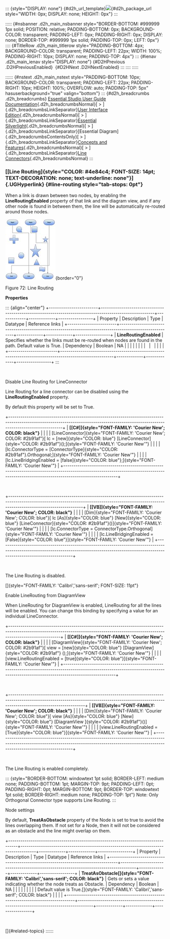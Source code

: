 ::: {style="DISPLAY: none"}
[](ms-xhelp:///?Id=d2h_url_template){#d2h_url_template}![](!package_url!){#d2h_package_url style="WIDTH: 0px; DISPLAY: none; HEIGHT: 0px"}
:::

::::: {#nsbanner .d2h_main_nsbanner style="BORDER-BOTTOM: #999999 1px solid; POSITION: relative; PADDING-BOTTOM: 0px; BACKGROUND-COLOR: transparent; PADDING-LEFT: 0px; PADDING-RIGHT: 0px; DISPLAY: none; BORDER-TOP: #999999 1px solid; PADDING-TOP: 0px; LEFT: 0px"}
:::: {#TitleRow .d2h_main_titlerow style="PADDING-BOTTOM: 4px; BACKGROUND-COLOR: transparent; PADDING-LEFT: 22px; WIDTH: 100%; PADDING-RIGHT: 10px; DISPLAY: none; PADDING-TOP: 4px"}
::: {#ienav .d2h_main_ienav style="DISPLAY: none"}
[](ms-xhelp:///?Id=78b99820-b16d-43ce-90f8-777fd4cb2153){#D2HPrevious .D2HPreviousEnabled}  [](ms-xhelp:///?Id=a9f1c02d-01d3-40f5-aa89-afbd16955701){#D2HNext .D2HNextEnabled}
:::
::::
:::::

:::::: {#nstext .d2h_main_nstext style="PADDING-BOTTOM: 10px; BACKGROUND-COLOR: transparent; PADDING-LEFT: 22px; PADDING-RIGHT: 10px; HEIGHT: 100%; OVERFLOW: auto; PADDING-TOP: 5px" hasuserbackground="true" valign="bottom"}
::: {#d2h_breadcrumbs .d2h_breadcrumbs}
[Essential Studio User Guide Documentation](ms-xhelp:///?Id=12457748-09e3-4d74-a240-8e049cedf030){.d2h_breadcrumbsNormal}[ \> ]{.d2h_breadcrumbsLinkSeparator}[User Interface Edition](ms-xhelp:///?Id=c29296b7-531c-413b-a0ec-488ca1f7f669){.d2h_breadcrumbsNormal}[ \> ]{.d2h_breadcrumbsLinkSeparator}[Essential Silverlight](ms-xhelp:///?Id=66221bd1-ba2e-43c2-94a7-618f50e01d24){.d2h_breadcrumbsNormal}[ \> ]{.d2h_breadcrumbsLinkSeparator}[Essential Diagram]{.d2h_breadcrumbsContentsOnly}[ \> ]{.d2h_breadcrumbsLinkSeparator}[Concepts and Features](ms-xhelp:///?Id=d592a058-dcc0-44a4-994e-e7901da8db52){.d2h_breadcrumbsNormal}[ \> ]{.d2h_breadcrumbsLinkSeparator}[Line Connectors](ms-xhelp:///?Id=c0725ce8-38f1-496a-8a8e-c6602250e6b6){.d2h_breadcrumbsNormal}
:::

### [[Line Routing]{style="COLOR: #4e84c4; FONT-SIZE: 14pt; TEXT-DECORATION: none; text-underline: none"}]{.UGHyperlink} {#line-routing style="tab-stops: 0pt"}

When a link is drawn between two nodes, by enabling the **LineRoutingEnabled** property of that link and the diagram view, and if any other node is found in between them, the line will be automatically re-routed around those nodes.

![Description: C:\\Users\\prakashs\\Desktop\\Volume 4\\Samples\\Silverlight\\LineRoutingDemo.png](ImagesExt/image62_81.jpg){border="0"}

Figure 72: Line Routing

**Properties**

::: {align="center"}
+------------------------+--------------------------------------------------------------------------------------------------------+-------------+-------------+-----------------+
| Property               | Description                                                                                            | Type        | Datatype    | Reference links |
+------------------------+--------------------------------------------------------------------------------------------------------+-------------+-------------+-----------------+
| **LineRoutingEnabled** | Specifies whether the links must be re-routed when nodes are found in the path. Default value is True. | Dependency  | Boolean     | NA              |
|                        |                                                                                                        |             |             |                 |
|                        |                                                                                                        |             |             |                 |
+------------------------+--------------------------------------------------------------------------------------------------------+-------------+-------------+-----------------+
:::

 

Disable Line Routing for LineConnector

Line Routing for a line connector can be disabled using the **LineRoutingEnabled** property.

By default this property will be set to True.

+--------------------------------------------------------------------------------------------------------------------------------------------------------------------------------------+
| **[\[C#\]]{style="FONT-FAMILY: 'Courier New'; COLOR: black"}**                                                                                                                       |
|                                                                                                                                                                                      |
| [LineConnector]{style="FONT-FAMILY: 'Courier New'; COLOR: #2b91af"}[ lc = [new]{style="COLOR: blue"} [LineConnector]{style="COLOR: #2b91af"}();]{style="FONT-FAMILY: 'Courier New'"} |
|                                                                                                                                                                                      |
| [lc.ConnectorType = [ConnectorType]{style="COLOR: #2b91af"}.Orthogonal;]{style="FONT-FAMILY: 'Courier New'"}                                                                         |
|                                                                                                                                                                                      |
| [lc.LineBridgingEnabled = [false]{style="COLOR: blue"};]{style="FONT-FAMILY: 'Courier New'"}                                                                                         |
+--------------------------------------------------------------------------------------------------------------------------------------------------------------------------------------+

 

+------------------------------------------------------------------------------------------------------------------------------------------------------------------------------------------------+
| **[\[VB\]]{style="FONT-FAMILY: 'Courier New'; COLOR: black"}**                                                                                                                                 |
|                                                                                                                                                                                                |
| [Dim]{style="FONT-FAMILY: 'Courier New'; COLOR: blue"}[ lc [As]{style="COLOR: blue"} [New]{style="COLOR: blue"} [LineConnector]{style="COLOR: #2b91af"}()]{style="FONT-FAMILY: 'Courier New'"} |
|                                                                                                                                                                                                |
| [lc.ConnectorType = ConnectorType.Orthogonal]{style="FONT-FAMILY: 'Courier New'"}                                                                                                              |
|                                                                                                                                                                                                |
| [lc.LineBridgingEnabled = [False]{style="COLOR: blue"}]{style="FONT-FAMILY: 'Courier New'"}                                                                                                    |
+------------------------------------------------------------------------------------------------------------------------------------------------------------------------------------------------+

 

The Line Routing is disabled.

[]{style="FONT-FAMILY: 'Calibri','sans-serif'; FONT-SIZE: 11pt"} 

Enable LineRouting from DiagramView

When LineRouting for DiagramView is enabled, LineRouting for all the lines will be enabled. You can change this binding by specifying a value for an individual LineConnector.

+-------------------------------------------------------------------------------------------------------------------------------------------------------------------------------------+
| **[\[C#\]]{style="FONT-FAMILY: 'Courier New'; COLOR: black"}**                                                                                                                      |
|                                                                                                                                                                                     |
| [DiagramView]{style="FONT-FAMILY: 'Courier New'; COLOR: #2b91af"}[ view = [new]{style="COLOR: blue"} [DiagramView]{style="COLOR: #2b91af"} ();]{style="FONT-FAMILY: 'Courier New'"} |
|                                                                                                                                                                                     |
| [view.LineRoutingEnabled = [true]{style="COLOR: blue"}]{style="FONT-FAMILY: 'Courier New'"}                                                                                         |
+-------------------------------------------------------------------------------------------------------------------------------------------------------------------------------------+

 

+-------------------------------------------------------------------------------------------------------------------------------------------------------------------------------------------------+
| **[\[VB\]]{style="FONT-FAMILY: 'Courier New'; COLOR: black"}**                                                                                                                                  |
|                                                                                                                                                                                                 |
| [Dim]{style="FONT-FAMILY: 'Courier New'; COLOR: blue"}[ view [As]{style="COLOR: blue"} [New]{style="COLOR: blue"} [DiagramView ]{style="COLOR: #2b91af"}()]{style="FONT-FAMILY: 'Courier New'"} |
|                                                                                                                                                                                                 |
| [view.LineRoutingEnabled = [True]{style="COLOR: blue"}]{style="FONT-FAMILY: 'Courier New'"}                                                                                                     |
+-------------------------------------------------------------------------------------------------------------------------------------------------------------------------------------------------+

 

The Line Routing is enabled completely.

::: {style="BORDER-BOTTOM: windowtext 1pt solid; BORDER-LEFT: medium none; PADDING-BOTTOM: 1pt; MARGIN-TOP: 9pt; PADDING-LEFT: 0pt; PADDING-RIGHT: 0pt; MARGIN-BOTTOM: 9pt; BORDER-TOP: windowtext 1pt solid; BORDER-RIGHT: medium none; PADDING-TOP: 1pt"}
Note: Only Orthogonal Connector type supports Line Routing.
:::

Node settings

By default, **TreatAsObstacle** property of the Node is set to true to avoid the lines overlapping them. If not set for a Node, then it will not be considered as an obstacle and the line might overlap on them.

+----------------------------------------------------------------------------------+-------------------------------------------------------------------------------------+-------------+-------------+-----------------+
| Property                                                                         | Description                                                                         | Type        | Datatype    | Reference links |
+----------------------------------------------------------------------------------+-------------------------------------------------------------------------------------+-------------+-------------+-----------------+
| **TreatAsObstacle[]{style="FONT-FAMILY: 'Calibri','sans-serif'; COLOR: black"}** | Gets or sets a value indicating whether the node treats as Obstacle.                | Dependency  | Boolean     | NA              |
|                                                                                  |                                                                                     |             |             |                 |
|                                                                                  | Default value is True.[]{style="FONT-FAMILY: 'Calibri','sans-serif'; COLOR: black"} |             |             |                 |
+----------------------------------------------------------------------------------+-------------------------------------------------------------------------------------+-------------+-------------+-----------------+

 

[]{#related-topics}
::::::
